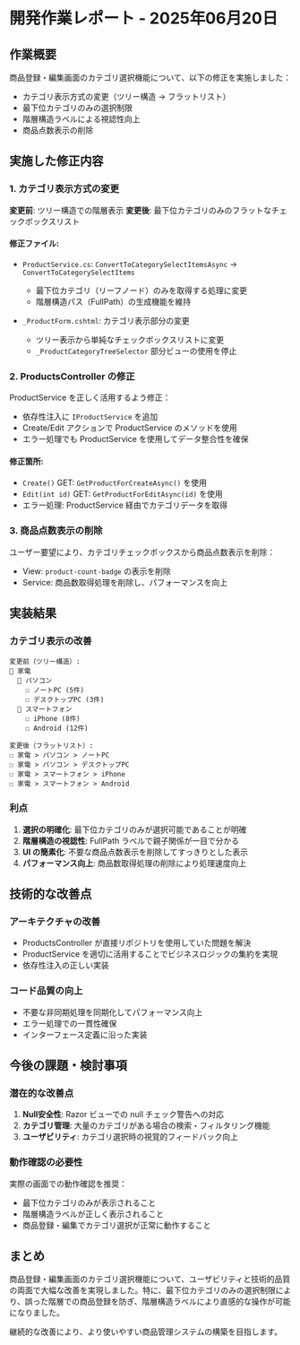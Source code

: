 # 開発作業レポート - 2025年06月20日

## 作業概要
商品登録・編集画面のカテゴリ選択機能について、以下の修正を実施しました：
- カテゴリ表示方式の変更（ツリー構造 → フラットリスト）
- 最下位カテゴリのみの選択制限
- 階層構造ラベルによる視認性向上
- 商品点数表示の削除

## 実施した修正内容

### 1. カテゴリ表示方式の変更
**変更前**: ツリー構造での階層表示
**変更後**: 最下位カテゴリのみのフラットなチェックボックスリスト

#### 修正ファイル:
- `ProductService.cs`: `ConvertToCategorySelectItemsAsync` → `ConvertToCategorySelectItems`
  - 最下位カテゴリ（リーフノード）のみを取得する処理に変更
  - 階層構造パス（FullPath）の生成機能を維持

- `_ProductForm.cshtml`: カテゴリ表示部分の変更
  - ツリー表示から単純なチェックボックスリストに変更
  - `_ProductCategoryTreeSelector` 部分ビューの使用を停止

### 2. ProductsController の修正
ProductService を正しく活用するよう修正：
- 依存性注入に `IProductService` を追加
- Create/Edit アクションで ProductService のメソッドを使用
- エラー処理でも ProductService を使用してデータ整合性を確保

#### 修正箇所:
- `Create()` GET: `GetProductForCreateAsync()` を使用
- `Edit(int id)` GET: `GetProductForEditAsync(id)` を使用  
- エラー処理: ProductService 経由でカテゴリデータを取得

### 3. 商品点数表示の削除
ユーザー要望により、カテゴリチェックボックスから商品点数表示を削除：
- View: `product-count-badge` の表示を削除
- Service: 商品数取得処理を削除し、パフォーマンスを向上

## 実装結果

### カテゴリ表示の改善
```
変更前（ツリー構造）:
📁 家電
  📂 パソコン
    ☐ ノートPC (5件)
    ☐ デスクトップPC (3件)
  📂 スマートフォン
    ☐ iPhone (8件)
    ☐ Android (12件)

変更後（フラットリスト）:
☐ 家電 > パソコン > ノートPC
☐ 家電 > パソコン > デスクトップPC
☐ 家電 > スマートフォン > iPhone
☐ 家電 > スマートフォン > Android
```

### 利点
1. **選択の明確化**: 最下位カテゴリのみが選択可能であることが明確
2. **階層構造の視認性**: FullPath ラベルで親子関係が一目で分かる
3. **UI の簡素化**: 不要な商品点数表示を削除してすっきりとした表示
4. **パフォーマンス向上**: 商品数取得処理の削除により処理速度向上

## 技術的な改善点

### アーキテクチャの改善
- ProductsController が直接リポジトリを使用していた問題を解決
- ProductService を適切に活用することでビジネスロジックの集約を実現
- 依存性注入の正しい実装

### コード品質の向上
- 不要な非同期処理を同期化してパフォーマンス向上
- エラー処理での一貫性確保
- インターフェース定義に沿った実装

## 今後の課題・検討事項

### 潜在的な改善点
1. **Null安全性**: Razor ビューでの null チェック警告への対応
2. **カテゴリ管理**: 大量のカテゴリがある場合の検索・フィルタリング機能
3. **ユーザビリティ**: カテゴリ選択時の視覚的フィードバック向上

### 動作確認の必要性
実際の画面での動作確認を推奨：
- 最下位カテゴリのみが表示されること
- 階層構造ラベルが正しく表示されること
- 商品登録・編集でカテゴリ選択が正常に動作すること

## まとめ
商品登録・編集画面のカテゴリ選択機能について、ユーザビリティと技術的品質の両面で大幅な改善を実現しました。特に、最下位カテゴリのみの選択制限により、誤った階層での商品登録を防ぎ、階層構造ラベルにより直感的な操作が可能になりました。

継続的な改善により、より使いやすい商品管理システムの構築を目指します。